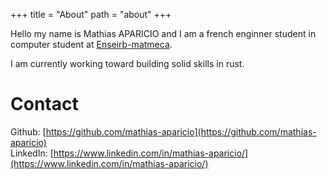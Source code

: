 +++
title = "About"
path = "about"
+++

Hello my name is Mathias APARICIO and I am a french enginner student in computer student at [Enseirb-matmeca](https://enseirb-matmeca.bordeaux-inp.fr/fr). 

I am currently working toward building solid skills in rust.

# Contact

Github: [https://github.com/mathias-aparicio](https://github.com/mathias-aparicio) <br />
LinkedIn: [https://www.linkedin.com/in/mathias-aparicio/](https://www.linkedin.com/in/mathias-aparicio/) <br />
